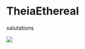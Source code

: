 # TheiaEthereal
salutations










![](https://media1.tenor.com/m/HE1iPbKbmkkAAAAC/solarballs-sun.gif)



